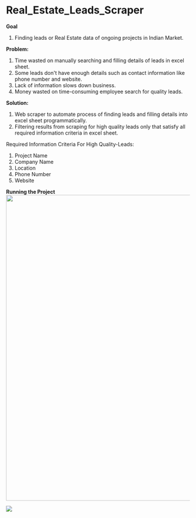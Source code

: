 # Real_Estate_Leads_Scraper

**Goal**
1) Finding leads or Real Estate data of ongoing projects in Indian Market. 

**Problem:** 
1) Time wasted on manually searching and filling details of leads in excel sheet.
2) Some leads don't have enough details such as contact information like phone number and website.
3) Lack of information slows down business.
4) Money wasted on time-consuming employee search for quality leads.

**Solution:**
1) Web scraper to automate process of finding leads and filling details into excel sheet programmatically.
2) Filtering results from scraping for high quality leads only that satisfy all required information criteria in excel sheet.

Required Information Criteria For High Quality-Leads:
1) Project Name
2) Company Name
3) Location
4) Phone Number
5) Website 


**Running the Project**
<a href="https://asciinema.org/a/291902?autoplay=1"><img src="https://asciinema.org/a/291902.png" width="836"/></a>

![](images/output_img?raw=true)
